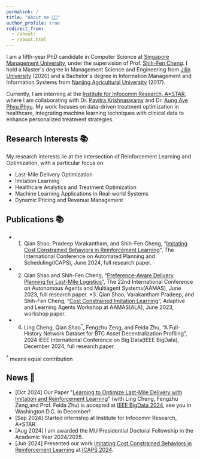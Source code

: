 ```yaml
---
permalink: /
title: "About me 👨‍💻"
author_profile: true
redirect_from: 
  - /about/
  - /about.html
---
```



I am a fifth-year PhD candidate in Computer Science at [Singapore Management University](http://www.mysmu.edu/faculty/sfcheng/), under the supervision of Prof. [Shih-Fen Cheng](http://www.mysmu.edu/faculty/sfcheng/). I hold a Master's degree in Management Science and Engineering from [Jilin University](https://www.jlu.edu.cn/index.htm#) (2020) and a Bachelor's degree in Information Management and Information Systems from [Nanjing Agricultural University](https://english.njau.edu.cn/mainm.htm) (2017).

Currently, I am interning at the [Institute for Infocomm Research, A*STAR](https://www.a-star.edu.sg/i2r), where I am collaborating with Dr. [Pavitra Krishnaswamy](https://scholar.google.com/citations?user=hlN6yqkAAAAJ&hl=en) and Dr. [Aung Aye Phyu Phyu](https://scholar.google.com/citations?user=CGf-zXkAAAAJ&hl=en). My work focuses on data-driven treatment optimization in healthcare, integrating machine learning techniques with clinical data to enhance personalized treatment strategies.

## Research Interests 📚

My research interests lie at the intersection of Reinforcement Learning and Optimization, with a particular focus on:

* Last-Mile Delivery Optimization
* Imitation Learning
* Healthcare Analytics and Treatment Optimization
* Machine Learning Applications in Real-world Systems
* Dynamic Pricing and Revenue Management

## Publications 📚
* 1. Qian Shao, Pradeep Varakantham, and Shih-Fen Cheng, “[Imitating Cost Constrained Behaviors in Reinforcement Learning]( https://arxiv.org/abs/2403.17456)”, The International Conference on Automated Planning and Scheduling(ICAPS), June 2024, full research paper.
* 2. Qian Shao and Shih-Fen Cheng, “[Preference-Aware Delivery Planning for Last-Mile Logistics](https://arxiv.org/abs/2303.04333)”, The 22nd International Conference on Autonomous Agents and Multiagent Systems(AAMAS), June 2023, full research paper.
*3. Qian Shao, Varakantham Pradeep, and Shih-Fen Cheng, “[Cost Constrained Imitation Learning](https://alaworkshop2023.github.io/papers/ALA2023_paper_12.pdf)”, Adaptive and Learning Agents Workshop at AAMAS(ALA), June 2023, workshop paper.
* 4. Ling Cheng, Qian Shao<sup>*</sup>, Fengzhu Zeng, and Feida Zhu, “A Full-History Network Dataset for BTC Asset Decentralization Profiling”, 2024 IEEE International Conference on Big Data(IEEE BigData), December 2024, full research paper.

<sup>*</sup> means equal contribution

## News 📢


* [Oct 2024] Our Paper "[Learning to Optimize Last-Mile Delivery with Imitation and Reinforcement Learning](https://arxiv.org/abs/2410.08888)" (with Ling Cheng, Fengzhu Zeng,and Prof. Feida Zhu) is accepted at [IEEE BigData 2024](https://bigdataieee.org/bigdata2024/), see you in Washington D.C. in December!
* [Sep 2024] Started internship at Institute for Infocomm Research, A*STAR
* [Aug 2024] I am  awarded the MU Presidential Doctoral Fellowship in the Academic Year 2024/2025.
* [Jun 2024] Presented our work [Imitating Cost Constrained Behaviors in Reinforcement Learning](https://arxiv.org/abs/2403.17456) at [ICAPS 2024](https://icaps24.icaps-conference.org/).
